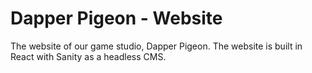 # Dapper Pigeon - Website
The website of our game studio, Dapper Pigeon. The website is built in React with Sanity as a headless CMS.
